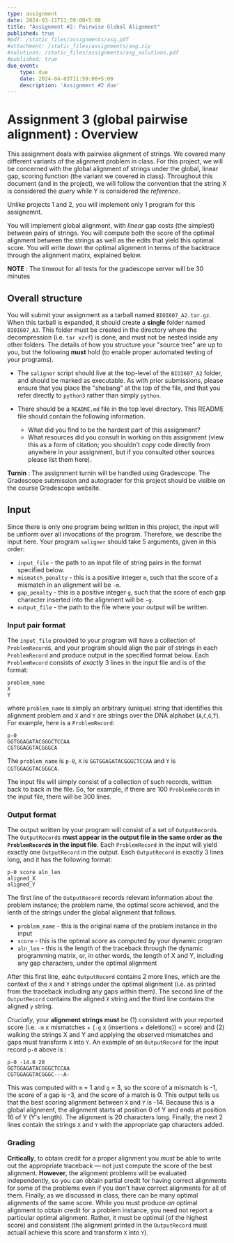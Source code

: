 ```yaml
---
type: assignment
date: 2024-03-11T11:59:00+5:00
title: "Assignment #2: Pairwise Global Alignment"
published: true
#pdf: /static_files/assignments/asg.pdf
#attachment: /static_files/assignments/asg.zip
#solutions: /static_files/assignments/asg_solutions.pdf
#published: true
due_event: 
    type: due
    date: 2024-04-03T11:59:00+5:00
    description: 'Assignment #2 due'
---
```



# Assignment 3 (global pairwise alignment) : Overview

This assignment deals with pairwise alignment of strings.  We covered many
different variants of the alignment problem in class.  For this project, we
will be concerned with the global alignment of strings under the global, linear
gap, scoring function (the variant we covered in class). Throughout this
document (and in the project), we will follow the convention that the string X
is considered the _query_ while Y is considered the _reference_.

Unlike projects 1 and 2, you will implement only 1 program for this assignemnt.

You will implement global alignment, with _linear_ gap costs (the simplest) between pairs of strings.  You will compute both the score of the optimal alignment between the strings as well as the edits that yield this optimal score. 
You will write down the optimal alignment in terms of the backtrace through the alignment matirx, explained below.

**NOTE** : The timeout for all tests for the gradescope server will be 30 minutes

## Overall structure

You will submit your assignment as a tarball named `BIOI607_A2.tar.gz`.  When this tarball is expanded, it should create a **single** folder named `BIOI607_A3`.  This folder must be created in the directory where the decompression (i.e. `tar xzvf`) is done, and must not be nested inside any other folders. The details of how you structure your "source tree" are up to you, but the following **must** hold (to enable proper automated testing of your programs).

 * The `saligner` script should live at the top-level of the `BIOI607_A2` folder, and should be marked as executable. As with prior submissions, please ensure that you place the "shebang" at the top of the file, and that you refer directly to `python3` rather than simply `python`.
 
 * There should be a `README.md` file in the top level directory.  This README file should contain the following information.
     
     - What did you find to be the hardest part of this assignment?
     - What resources did you consult in working on this assignment (view this as a form of citation; you shouldn't _copy_ code directly from anywhere in your assignment, but if you consulted other sources please list them here).

**Turnin** : The assignment turnin will be handled using Gradescope. The Gradescope submission and autograder for this project should be visible on the course Gradescope website. 

## Input 

Since there is only one program being written in this project, the input will be unfiorm over all invocations of the program.  Therefore, we describe the input here.  Your program `saligner` should take 5 arguments, given in this order:

* `input_file` - the path to an input file of string pairs in the format specified below.
* `mismatch_penalty` - this is a positive integer `m`, such that the score of a mismatch in an alignment will be `-m`.
* `gap_penalty` - this is a positive integer `g`, such that the score of each gap character inserted into the alignment will be `-g`.
* `output_file` - the path to the file where your output will be written.

### Input pair format

The `input_file` provided to your program will have a collection of `ProblemRecord`s, and your program should align the pair of strings in each `ProblemRecord` and produce output in the specified format below. Each `ProblemRecord` consists of _exactly_ 3 lines in the input file and is of the format:

```
problem_name
X
Y
```

where `problem_name` is simply an arbitrary (unique) string that identifies this alignment problem and `X` and `Y` are strings over the DNA alphabet (`A`,`C`,`G`,`T`).  For example, here is a `ProblemRecord`:

```
p-0
GGTGGAGATACGGGCTCCAA
CGTGGAGGTACGGGCA
```

The `problem_name` is `p-0`, `X` is `GGTGGAGATACGGGCTCCAA` and `Y` is `CGTGGAGGTACGGGCA`.

The input file will simply consist of a collection of such records, written back to back in the file.  So, for example, if there are 100 `ProblemRecord`s in the input file, there will be 300 lines.

### Output format

The output written by your program will consist of a set of `OutputRecord`s.  The `OutputRecord`s **must appear in the output file in the same order as the `ProblemRecord`s in the input file**.  Each `ProblemRecord` in the input will yield exactly one `OutputRecord` in the output. Each `OutputRecord` is exactly 3 lines long, and it has the following format:


```
p-0 score aln_len
aligned_X
aligned_Y
```

The first line of the `OutputRecord` records relevant information about the problem instance; the problem name, the optimal score achieved, and the lenth of the strings under the 
global alignment that follows.

* `problem_name` - this is the original name of the problem instance in the input
* `score` - this is the optimal score as computed by your dynamic program
* `aln_len` - this is the length of the traceback through the dynamic programming matrix, or, in other words, the length of X and Y, including any gap characters, under the optimal alignment 

After this first line, eahc `OutputRecord` contains 2 more lines, which are the context of the `X` and `Y` strings under the optimal alignment (i.e. as printed from the traceback including 
any gaps within them).  The second line of the `OutputRecord` contains the aligned `X` string and the third line contains the aligned `y` string.

_Crucially_, your **alignment strings must** be (1) consistent with your reported score (i.e. `-m` x mismatches + (`-g` x (insertions + deletions)) = score) and (2) walking the strings X and Y and applying the observed mismatches and gaps must transform `X` into `Y`. An example of an `OutputRecord` for the input record `p-0` above is :

```
p-0 -14.0 20
GGTGGAGATACGGGCTCCAA
CGTGGAGGTACGGGC---A-
```

This was computed with `m` = 1 and `g` = 3, so the score of a mismatch is -1, the score of a gap is -3, and the score of a match is 0.  This output tells us that the best scoring alignment between `X` and `Y` is -14. Because this is a global alignment, the alignment starts at position 0 of Y and ends at position 16 of Y (Y's length).  The alignment is 20 characters long. Finally, the next 2 lines contain the strings `X` and `Y` with the appropriate gap characters added.

### Grading

**Critically**, to obtain credit for a proper alignment you _must_ be able to write out the appropriate traceback — not just compute the score of the best alignment. **However**, the alignment problems will be evaluated independently, so you can obtain partial credit for having correct alignments for some of the problems even if you don't have correct alignments for all of them. Finally, as we discussed in class, there can be many optimal alignments of the same score. While you must produce _an_ optimal alignment to obtain credit for a problem instance, you need not report a particular optimal alignment.  Rather, it must be optimal (of the highest score) and consistent (the alignment printed in the `OutputRecord` must actuall achieve this score and transform `X` into `Y`).
